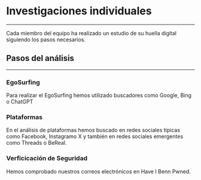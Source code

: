# Investigaciones individuales
---
Cada miembro del equipo ha realizado un estudio de su huella digital siguiendo los pasos necesarios.

## Pasos del análisis 
---
### EgoSurfing
Para realizar el EgoSurfing hemos utilizado buscadores como Google, Bing o ChatGPT

### Plataformas
En el análisis de plataformas hemos buscado en redes sociales típicas como Facebook, Instagramo X y también en redes sociales emergentes como Threads o BeReal.

### Verficicación de Seguridad
Hemos comprobado nuestros correos electrónicos en Have I Benn Pwned.
